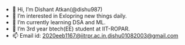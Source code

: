 - 👋 Hi, I’m Dishant Atkan(@dishu987)
- 👀 I’m interested in Exlopring new things daily.
- 🌱 I’m currently learning DSA and ML.
- 💞️ I’m 3rd year btech(EE) student at IIT-ROPAR.
- 📫 Email id: 2020eeb1167@iitrpr.ac.in,dishu01082003@gmail.com

<!---
dishu987/dishu987 is a ✨ special ✨ repository because its `README.md` (this file) appears on your GitHub profile.
You can click the Preview link to take a look at your changes.
--->
